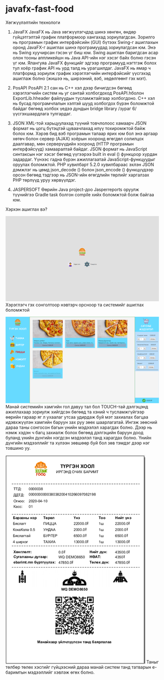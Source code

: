 # javafx-fast-food

Хөгжүүлэлтийн технологи
1.  JavaFX 
JavaFX нь Java хөгжүүлэгчдэд шинэ хөнгөн, өндөр гүйцэтгэлтэй график платформоор хангахад зориулагдсан. Зорилго нь програмын график интерфэйсийн (GUI) бүтээх Swing-г ашиглахын оронд JavaFX-г ашиглах шинэ програмуудад зориулагдсан юм. Энэ нь Swing хуучирсан гэсэн үг биш юм. Swing ашиглан баригдсан асар олон тооны аппликейшн нь Java API-ийн нэг хэсэг байх болно гэсэн үг юм. Ялангуяа JavaFX функцийг эдгээр програмууд нэгтгэж болох тул хоёр график API нь урд талд нь урагшилдаг. JavaFX нь ямар ч платформд зориулж график хэрэглэгчийн интерфэйсийг үүсгэхэд ашиглаж болно (жишээ нь, ширээний, вэб, хөдөлгөөнт гэх мэт). 

2.  PosAPI
PosAPI 2.1 сан нь C++ хэл дээр бичигдсэн бөгөөд хэрэглэгчийн систем нь уг сантай холбогдоход PosAPI.hболон ExportLib.hheader файлуудын тусламжтайгаар холбогдоно. C++ хэл нь бусад програмчлалын хэлтэй шууд холбогдох бүрэн боломжтой байдаг бөгөөд холбох үедээ дундын bridge library /зураг 6/ үүсгэхшаардлага тулгардаг.


3. JSON
XML-той харьцуулахад түүний товчлолоос хамаарч JSON формат нь цогц бүтэцтэй цуваачлахад илүү тохиромжтой байж болох юм. Хэрэв бид вэб програмын талаар ярих юм бол энэ аргаар хөтөч болон сервер (AJAX) хоёрын хооронд өгөгдөл солилцох даалгавар, мөн серверүүдийн хооронд (HTTP програмын интерфэйсүүд) хамааралтай байдаг. JSON формат нь JavaScript синтаксын нэг хэсэг бөгөөд үүгээрээ built in eval () функцоор хурдан задардаг. Үүнээс гадна бүрэн ажиллагаатай JavaScript-функцуудыг оруулах боломжтой. PHP хувилбарт 5.2.0 хувилбараас эхлэн JSON дэмжлэг нь цөмд json_decode () болон json_encode () функцүүдээр орсон бөгөөд тэдгээр нь JSON-ийн өгөгдлийн төрлийг харгалзах PHP төрлүүд уруу хөрвүүлдэг.

4. JASPERSOFT
Өөрийн Java project-доо Jasperreports оруулж түүнийгээ Gradle task болгон compile хийх боломжтой болж байгаа юм.

Хэрхэн ашиглах вэ?

![](images/login.PNG)
Хэрэглэгч гэх сонголтоор нэвтэрч орсноор та системийг ашиглах боломжтой

![](images/food.png)
Манай системийн хамгийн гол давуу тал бол TOUCH-тай дэлгэцэнд ажиллахаар зориулж хийгдсэн бөгөөд та хэний ч тусламжгүйгээр өөрийн гараар яг л ухаалаг утсаа удирдаж буй мэт захиалах багцаа идэвхжүүлэн хамгийн баруун зах руу зөөх шаарлагатай. Ингэж зөөсний дараа таны сонгосон багын үнийн мэдээлэл харагдах болно. Дээр нь нэмж хэдэн ч багц захиалж болох бөгөөд дэлгэцийн баруун доод буланд үнийн дүнгийн нэгдсэн мэдээлэл танд харагдах болно. Үнийн дүнгийн мэдээллийг та хүлээн зөвшөөр буй бол зөв тэмдэг дээр нэг товшино уу.

![](images/ebarimt.png)
Таныг төлбөр төлөх хэсгийг гүйцээсний дараа манай систем танд татварын 
е-баримтын мэдээллийг хэвлэж өгөх болно. 



